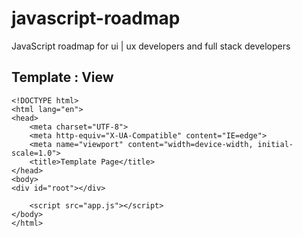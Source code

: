 # javascript-roadmap
JavaScript roadmap for ui | ux developers and full stack developers  

## Template : View

```
<!DOCTYPE html>
<html lang="en">
<head>
    <meta charset="UTF-8">
    <meta http-equiv="X-UA-Compatible" content="IE=edge">
    <meta name="viewport" content="width=device-width, initial-scale=1.0">
    <title>Template Page</title>
</head>
<body>
<div id="root"></div>

    <script src="app.js"></script>
</body>
</html>
```
